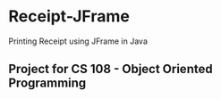 # Receipt-JFrame
Printing Receipt using JFrame in Java
## Project for CS 108 - Object Oriented Programming

